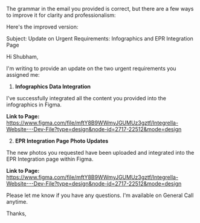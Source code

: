   
The grammar in the email you provided is correct, but there are a few ways to improve it for clarity and professionalism:

Here's the improved version:

Subject: Update on Urgent Requirements: Infographics and EPR Integration Page

Hi Shubham,

I'm writing to provide an update on the two urgent requirements you assigned me:

1. **Infographics Data Integration**

I've successfully integrated all the content you provided into the infographics in Figma.

**Link to Page:** https://www.figma.com/file/mftY8B9WWmyJGUMUz3gztf/Integrella-Website---Dev-File?type=design&node-id=2717-22512&mode=design

2. **EPR Integration Page Photo Updates**

The new photos you requested have been uploaded and integrated into the EPR Integration page within Figma.

**Link to Page:** https://www.figma.com/file/mftY8B9WWmyJGUMUz3gztf/Integrella-Website---Dev-File?type=design&node-id=2717-22512&mode=design

Please let me know if you have any questions. I'm available on General Call anytime.

Thanks,